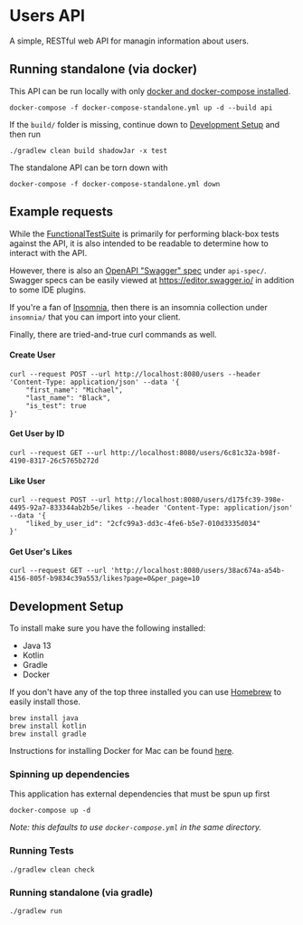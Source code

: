 # Users API
A simple, RESTful web API for managin information about users.

## Running standalone (via docker)

This API can be run locally with only [docker and docker-compose installed](https://docs.docker.com/docker-for-mac/install/).
```
docker-compose -f docker-compose-standalone.yml up -d --build api
```

If the `build/` folder is missing, continue down to [Development Setup](/#development-setup) and then run
```
./gradlew clean build shadowJar -x test
```

The standalone API can be torn down with
```
docker-compose -f docker-compose-standalone.yml down
```

## Example requests
While the [FunctionalTestSuite](/src/test/kotlin/users/api/FunctionalTestSuite.kt) is primarily for performing black-box
tests against the API, it is also intended to be readable to determine how to interact with the API. 

However, there is also an [OpenAPI "Swagger" spec](https://swagger.io/specification/) under `api-spec/`.
Swagger specs can be easily viewed at https://editor.swagger.io/ in addition to some IDE plugins.

If you're a fan of [Insomnia](https://insomnia.rest/), then there is an insomnia collection under `insomnia/` that
you can import into your client.

Finally, there are tried-and-true curl commands as well.

#### Create User
```
curl --request POST --url http://localhost:8080/users --header 'Content-Type: application/json' --data '{
	"first_name": "Michael",
	"last_name": "Black",
	"is_test": true
}'
```

#### Get User by ID
```
curl --request GET --url http://localhost:8080/users/6c81c32a-b98f-4190-8317-26c5765b272d
```

#### Like User
```
curl --request POST --url http://localhost:8080/users/d175fc39-398e-4495-92a7-833344ab2b5e/likes --header 'Content-Type: application/json' --data '{
	"liked_by_user_id": "2cfc99a3-dd3c-4fe6-b5e7-010d3335d034"
}'
```

#### Get User's Likes
```
curl --request GET --url 'http://localhost:8080/users/38ac674a-a54b-4156-805f-b9834c39a553/likes?page=0&per_page=10
```

## Development Setup
To install make sure you have the following installed:
- Java 13 
- Kotlin
- Gradle
- Docker

If you don't have any of the top three installed you can use [Homebrew](https://brew.sh/) to easily install those.
```
brew install java
brew install kotlin
brew install gradle
```

Instructions for installing Docker for Mac can be found [here](https://docs.docker.com/docker-for-mac/install/).

### Spinning up dependencies
This application has external dependencies that must be spun up first
```
docker-compose up -d
```
_Note: this defaults to use `docker-compose.yml` in the same directory._

### Running Tests
```
./gradlew clean check
```

### Running standalone (via gradle)
```
./gradlew run
```